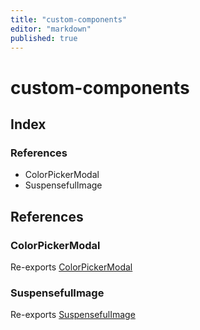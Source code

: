 ```yaml
---
title: "custom-components"
editor: "markdown"
published: true
---
```


# custom-components

## Index

### References

- ColorPickerModal
- SuspensefulImage

## References

### ColorPickerModal

Re-exports [ColorPickerModal](custom/components/ColorPickerModal#colorpickermodal)

### SuspensefulImage

Re-exports [SuspensefulImage](custom/components/SuspensefulImage#suspensefulimage)
